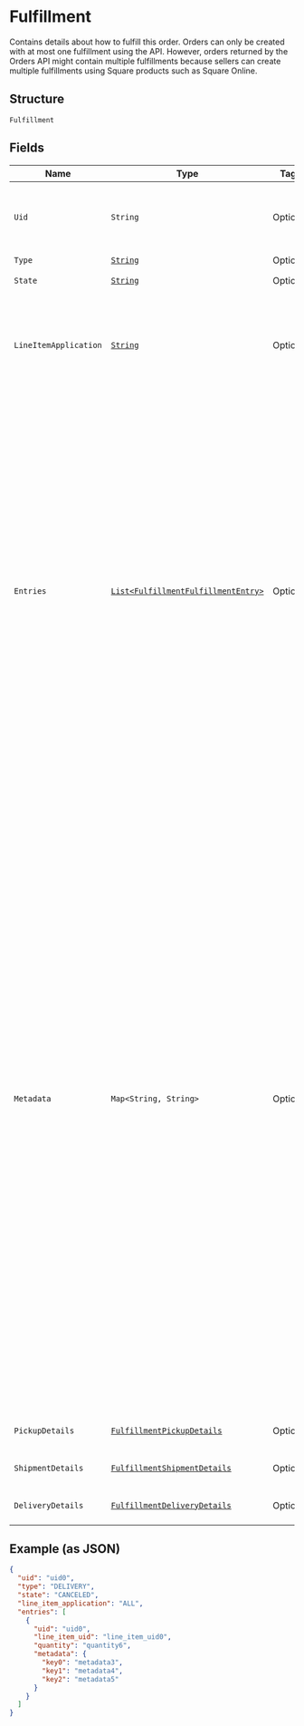 
# Fulfillment

Contains details about how to fulfill this order.
Orders can only be created with at most one fulfillment using the API.
However, orders returned by the Orders API might contain multiple fulfillments because sellers can create multiple fulfillments using Square products such as Square Online.

## Structure

`Fulfillment`

## Fields

| Name | Type | Tags | Description | Getter |
|  --- | --- | --- | --- | --- |
| `Uid` | `String` | Optional | A unique ID that identifies the fulfillment only within this order.<br>**Constraints**: *Maximum Length*: `60` | String getUid() |
| `Type` | [`String`](../../doc/models/fulfillment-type.md) | Optional | The type of fulfillment. | String getType() |
| `State` | [`String`](../../doc/models/fulfillment-state.md) | Optional | The current state of this fulfillment. | String getState() |
| `LineItemApplication` | [`String`](../../doc/models/fulfillment-fulfillment-line-item-application.md) | Optional | The `line_item_application` describes what order line items this fulfillment applies<br>to. It can be `ALL` or `ENTRY_LIST` with a supplied list of fulfillment entries. | String getLineItemApplication() |
| `Entries` | [`List<FulfillmentFulfillmentEntry>`](../../doc/models/fulfillment-fulfillment-entry.md) | Optional | A list of entries pertaining to the fulfillment of an order. Each entry must reference<br>a valid `uid` for an order line item in the `line_item_uid` field, as well as a `quantity` to<br>fulfill.<br><br>Multiple entries can reference the same line item `uid`, as long as the total quantity among<br>all fulfillment entries referencing a single line item does not exceed the quantity of the<br>order's line item itself.<br><br>An order cannot be marked as `COMPLETED` before all fulfillments are `COMPLETED`,<br>`CANCELED`, or `FAILED`. Fulfillments can be created and completed independently<br>before order completion. | List<FulfillmentFulfillmentEntry> getEntries() |
| `Metadata` | `Map<String, String>` | Optional | Application-defined data attached to this fulfillment. Metadata fields are intended<br>to store descriptive references or associations with an entity in another system or store brief<br>information about the object. Square does not process this field; it only stores and returns it<br>in relevant API calls. Do not use metadata to store any sensitive information (such as personally<br>identifiable information or card details).<br><br>Keys written by applications must be 60 characters or less and must be in the character set<br>`[a-zA-Z0-9_-]`. Entries can also include metadata generated by Square. These keys are prefixed<br>with a namespace, separated from the key with a ':' character.<br><br>Values have a maximum length of 255 characters.<br><br>An application can have up to 10 entries per metadata field.<br><br>Entries written by applications are private and can only be read or modified by the same<br>application.<br><br>For more information, see [Metadata](https://developer.squareup.com/docs/build-basics/metadata). | Map<String, String> getMetadata() |
| `PickupDetails` | [`FulfillmentPickupDetails`](../../doc/models/fulfillment-pickup-details.md) | Optional | Contains details necessary to fulfill a pickup order. | FulfillmentPickupDetails getPickupDetails() |
| `ShipmentDetails` | [`FulfillmentShipmentDetails`](../../doc/models/fulfillment-shipment-details.md) | Optional | Contains the details necessary to fulfill a shipment order. | FulfillmentShipmentDetails getShipmentDetails() |
| `DeliveryDetails` | [`FulfillmentDeliveryDetails`](../../doc/models/fulfillment-delivery-details.md) | Optional | Describes delivery details of an order fulfillment. | FulfillmentDeliveryDetails getDeliveryDetails() |

## Example (as JSON)

```json
{
  "uid": "uid0",
  "type": "DELIVERY",
  "state": "CANCELED",
  "line_item_application": "ALL",
  "entries": [
    {
      "uid": "uid0",
      "line_item_uid": "line_item_uid0",
      "quantity": "quantity6",
      "metadata": {
        "key0": "metadata3",
        "key1": "metadata4",
        "key2": "metadata5"
      }
    }
  ]
}
```

